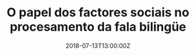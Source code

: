 ---
title: "O papel dos factores sociais no procesamento da fala bilingüe"

event: Invited talk
event_url: https://ilg.usc.es/gl/novidades/o-papel-dos-factores-sociais-no-procesamento-da-fala-bilingue

location: Instituto da Lingua Galega, Santiago de Compostela, Galicia.
address:


summary: 

# Talk start and end times.
#   End time can optionally be hidden by prefixing the line with `#`.
date: "2018-07-13T13:00:00Z"
date_end: 
all_day: false

# Schedule page publish date (NOT talk date).
publishDate: ""

authors: []
tags: [eye-tracking, Galician, galego, speech processing]

# Is this a featured talk? (true/false)
featured: false

image:
  caption: 
  focal_point:

links:
#- icon: twitter
#  icon_pack: fab
#  name: Follow
#  url: https://twitter.com/georgecushen
url_code: ""
url_pdf: ""
url_slides: ""
url_video: ""

# Markdown Slides (optional).
#   Associate this talk with Markdown slides.
#   Simply enter your slide deck's filename without extension.
#   E.g. `slides = "example-slides"` references `content/slides/example-slides.md`.
#   Otherwise, set `slides = ""`.
slides: 

# Projects (optional).
#   Associate this post with one or more of your projects.
#   Simply enter your project's folder or file name without extension.
#   E.g. `projects = ["internal-project"]` references `content/project/deep-learning/index.md`.
#   Otherwise, set `projects = []`.
projects:
- 2013_galician_bilingualism
---